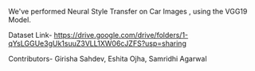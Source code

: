 We've performed Neural Style Transfer on Car Images , using the VGG19 Model. 

Dataset Link- https://drive.google.com/drive/folders/1-qYsLGGUe3gUk1suuZ3VLL1XW06cJZFS?usp=sharing

Contributors-
Girisha Sahdev,
Eshita Ojha,
Samridhi Agarwal
